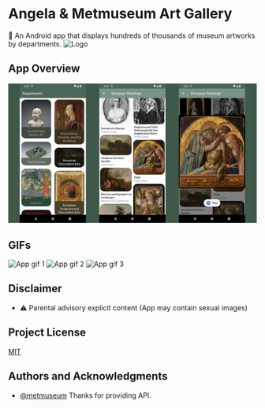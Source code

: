 
# Angela & Metmuseum Art Gallery

🎨 An Android app that displays hundreds of thousands of museum artworks by departments. 
![Logo](https://i.ibb.co/w6dCZq6/placeholder.png)

    
## App Overview

![App screenshot](https://github.com/efeint01/metmuseum_art/blob/master/design/app_overview.png?raw=true)

## GIFs

![App gif 1](https://github.com/efeint01/metmuseum_art/blob/master/design/app2.gif?raw=true)
![App gif 2](https://github.com/efeint01/metmuseum_art/blob/master/design/app1.gif?raw=true)
![App gif 3](https://github.com/efeint01/metmuseum_art/blob/master/design/app3.gif?raw=true)



## Disclaimer

- ⚠️ Parental advisory explicit content (App may contain sexual images) 

## Project License

[MIT](https://choosealicense.com/licenses/mit/)

  
## Authors and Acknowledgments 

- [@metmuseum](https://metmuseum.github.io) Thanks for providing API.

  
